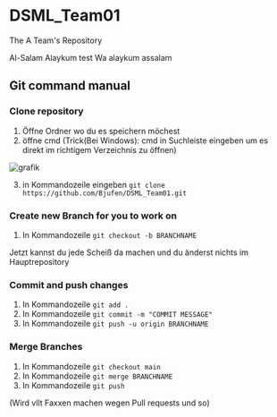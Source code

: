 # DSML_Team01

The A Team's Repository

Al-Salam Alaykum
test
Wa alaykum assalam

## Git command manual

### Clone repository 

1. Öffne Ordner wo du es speichern möchest
2. öffne cmd (Trick(Bei Windows): cmd in Suchleiste eingeben um es direkt im richtigem Verzeichnis zu öffnen)

![grafik](https://user-images.githubusercontent.com/21199937/236054382-fac54d4a-a0ac-4b2a-a4e6-ba6be8b3ee91.png)

3. in Kommandozeile eingeben `git clone https://github.com/Bjufen/DSML_Team01.git`

### Create new Branch for you to work on

1. In Kommandozeile `git checkout -b BRANCHNAME`

Jetzt kannst du jede Scheiß da machen und du änderst nichts im Hauptrepository

### Commit and push changes

1. In Kommandozeile `git add .`
2. In Kommandozeile `git commit -m "COMMIT MESSAGE"`
3. In Kommandozeile `git push -u origin BRANCHNAME`

### Merge Branches

1. In Kommandozeile `git checkout main`
2. In Kommandozeile `git merge BRANCHNAME`
3. In Kommandozeile `git push`

(Wird vllt Faxxen machen wegen Pull requests und so)
